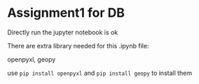 # Assignment1 for DB
Directly run the jupyter notebook is ok

There are  extra library needed for this .ipynb file:

openpyxl, geopy

use `pip install openpyxl` and `pip install geopy` to install them
